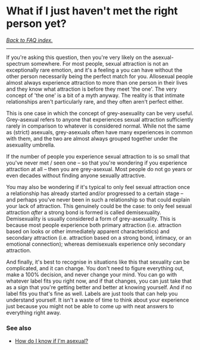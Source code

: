 # What if I just haven't met the right person yet?

[*Back to FAQ index.*](https://github.com/MissTeapot/LGBT-Wikis/blob/main/github_wiki/asexuality/faq.md)

---

If you're asking this question, then you're very likely on the asexual-spectrum somewhere. For most people, sexual attraction is not an exceptionally rare emotion, and it's a feeling a you can have without the other person necessarily being the perfect match for you. Allosexual people almost always experience attraction to more than one person in their lives and they know what attraction is before they meet 'the one'. The very concept of 'the one' is a bit of a myth anyway. The reality is that intimate relationships aren't particularly rare, and they often aren't perfect either.

This is one case in which the concept of grey-asexuality can be very useful. Grey-asexual refers to anyone that experiences sexual attraction sufficiently rarely in comparison to whatever is considered normal. While not the same as (strict) asexuals, grey-asexuals often have many experiences in common with them, and the two are almost always grouped together under the asexuality umbrella.

If the number of people you experience sexual attraction to is so small that you've never met / seen one – so that you're wondering if you experience attraction at all – then you are grey-asexual. Most people do not go years or even decades without finding anyone sexually attractive.

You may also be wondering if it's typical to only feel sexual attraction once a relationship has already started and/or progressed to a certain stage – and perhaps you've never been in such a relationship so that could explain your lack of attraction. This genuinely could be the case: to only feel sexual attraction *after* a strong bond is formed is called demisexuality. Demisexuality is usually considered a form of grey-asexuality. This is because most people experience both primary attraction (i.e. attraction based on looks or other immediately apparent characteristics) and secondary attraction (i.e. attraction based on a strong bond, intimacy, or an emotional connection); whereas demisexuals experience only secondary attraction.

And finally, it's best to recognise in situations like this that sexuality can be complicated, and it can change. You don't need to figure everything out, make a 100% decision, and never change your mind. You can go with whatever label fits you right now, and if that changes, you can just take that as a sign that you're getting better and better at knowing yourself. And if no label fits you that's fine as well. Labels are just tools that can help you understand yourself. It isn't a waste of time to think about your experience just because you might not be able to come up with neat answers to everything right away.

### See also

* [How do I know if I'm asexual?](https://github.com/MissTeapot/LGBT-Wikis/blob/main/github_wiki/asexuality/faq/how_do_i_know.md)